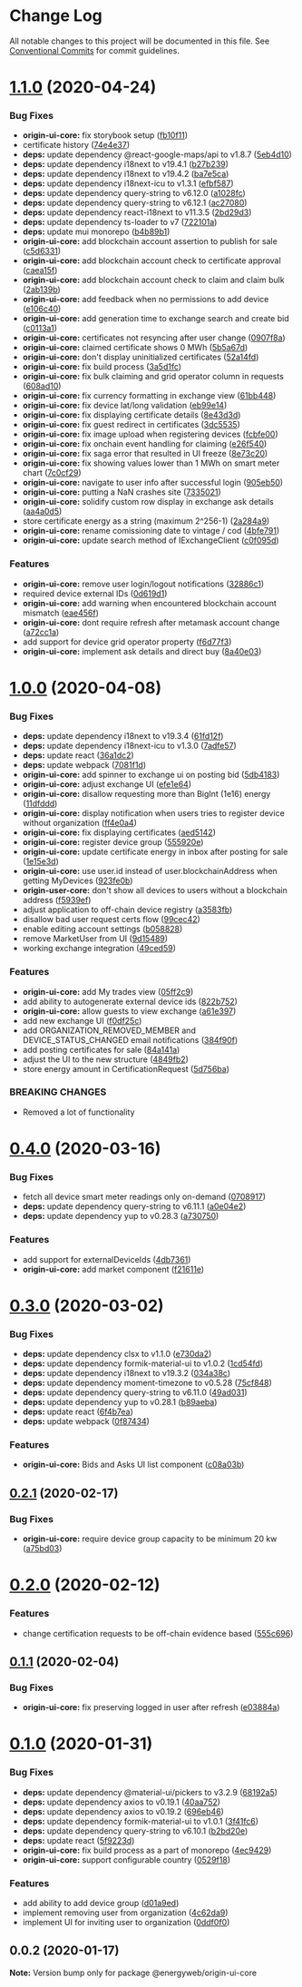 # Change Log

All notable changes to this project will be documented in this file.
See [Conventional Commits](https://conventionalcommits.org) for commit guidelines.

# [1.1.0](https://github.com/energywebfoundation/origin/compare/@energyweb/origin-ui-core@1.0.0...@energyweb/origin-ui-core@1.1.0) (2020-04-24)


### Bug Fixes

* **origin-ui-core:** fix storybook setup ([fb10f11](https://github.com/energywebfoundation/origin/commit/fb10f11af3aa98fbeb9e26b46edae3fe96877850))
* certificate history ([74e4e37](https://github.com/energywebfoundation/origin/commit/74e4e376fcb96bfa1844bf56d565e7c39af6612e))
* **deps:** update dependency @react-google-maps/api to v1.8.7 ([5eb4d10](https://github.com/energywebfoundation/origin/commit/5eb4d10a071dc11dac70b6332f9c0f7813357efb))
* **deps:** update dependency i18next to v19.4.1 ([b27b239](https://github.com/energywebfoundation/origin/commit/b27b23960d36a66a063dd9141d27e81a5436505f))
* **deps:** update dependency i18next to v19.4.2 ([ba7e5ca](https://github.com/energywebfoundation/origin/commit/ba7e5cac0689d7e928ee509d9cf30d4a7277c599))
* **deps:** update dependency i18next-icu to v1.3.1 ([efbf587](https://github.com/energywebfoundation/origin/commit/efbf587eeed400d179409169562ec48683d23c57))
* **deps:** update dependency query-string to v6.12.0 ([a1028fc](https://github.com/energywebfoundation/origin/commit/a1028fc424a5f66503a4fc810d976a47d9da5922))
* **deps:** update dependency query-string to v6.12.1 ([ac27080](https://github.com/energywebfoundation/origin/commit/ac27080e1750fd7eb57a69b8c05bad5db13efbbd))
* **deps:** update dependency react-i18next to v11.3.5 ([2bd29d3](https://github.com/energywebfoundation/origin/commit/2bd29d307fe4058ef192054d0d9c44a84f1794c7))
* **deps:** update dependency ts-loader to v7 ([722101a](https://github.com/energywebfoundation/origin/commit/722101a02d82ea125f011de23cd1232e82e7db47))
* **deps:** update mui monorepo ([b4b89b1](https://github.com/energywebfoundation/origin/commit/b4b89b1da6bacd9ce7e640b5d0b2d83b4e6b57e1))
* **origin-ui-core:** add blockchain account assertion to publish for sale ([c5d6331](https://github.com/energywebfoundation/origin/commit/c5d6331c41797b12b5e981c379370e591e26d483))
* **origin-ui-core:** add blockchain account check to certificate approval ([caea15f](https://github.com/energywebfoundation/origin/commit/caea15f3bf496c76434a6db38bb48307c080d0dd))
* **origin-ui-core:** add blockchain account check to claim and claim bulk ([2ab139b](https://github.com/energywebfoundation/origin/commit/2ab139be76d2dac1e72e2de470f4aca64adec4db))
* **origin-ui-core:** add feedback when no permissions to add device ([e106c40](https://github.com/energywebfoundation/origin/commit/e106c40331acf9ad3a1d9f6cdcdfe5374c80a6fa))
* **origin-ui-core:** add generation time to exchange search and create bid ([c0113a1](https://github.com/energywebfoundation/origin/commit/c0113a1e72fabdf948b0a562beb752cc62a0eba4))
* **origin-ui-core:** certificates not resyncing after user change ([0907f8a](https://github.com/energywebfoundation/origin/commit/0907f8a7b14df0ed676c67f74af31ee49a9fa59b))
* **origin-ui-core:** claimed certificate shows 0 MWh ([5b5a67d](https://github.com/energywebfoundation/origin/commit/5b5a67d73d16f0aab83c99627d4b69423a335346))
* **origin-ui-core:** don't display uninitialized certificates ([52a14fd](https://github.com/energywebfoundation/origin/commit/52a14fdfb3f093d7dc86eb8b6cd2c80383518fc4))
* **origin-ui-core:** fix build process ([3a5d1fc](https://github.com/energywebfoundation/origin/commit/3a5d1fc7edebdab5657ed65dc28242e53617b69e))
* **origin-ui-core:** fix bulk claiming and grid operator column in requests ([608ad10](https://github.com/energywebfoundation/origin/commit/608ad108c0a226509bebdf13b7f0d3df5dfefe88))
* **origin-ui-core:** fix currency formatting in exchange view ([61bb448](https://github.com/energywebfoundation/origin/commit/61bb44868e01f994d4582e00670b9873175b32ec))
* **origin-ui-core:** fix device lat/long validation ([eb99e14](https://github.com/energywebfoundation/origin/commit/eb99e141e56342d3cb35ea9495276963c510e9fd))
* **origin-ui-core:** fix displaying certificate details ([8e43d3d](https://github.com/energywebfoundation/origin/commit/8e43d3df40cbed5b371fb0e6df3404a4491b04c7))
* **origin-ui-core:** fix guest redirect in certificates ([3dc5535](https://github.com/energywebfoundation/origin/commit/3dc5535bf908c9baccc7bdb1c6e78e009744cc28))
* **origin-ui-core:** fix image upload when registering devices ([fcbfe00](https://github.com/energywebfoundation/origin/commit/fcbfe008670d0f030f6de953957229fd98432208))
* **origin-ui-core:** fix onchain event handling for claiming ([e26f540](https://github.com/energywebfoundation/origin/commit/e26f5409e409d1a9433291db8bf1c85f7c6fb904))
* **origin-ui-core:** fix saga error that resulted in UI freeze ([8e73c20](https://github.com/energywebfoundation/origin/commit/8e73c20dd39efa72aee5100cf54249acd698961d))
* **origin-ui-core:** fix showing values lower than 1 MWh on smart meter chart ([7c0cf29](https://github.com/energywebfoundation/origin/commit/7c0cf29d53090d2e65346acf7fec839f5dd06d6b))
* **origin-ui-core:** navigate to user info after successful login ([905eb50](https://github.com/energywebfoundation/origin/commit/905eb502207c198569f1128d11d01b2de19971d8))
* **origin-ui-core:** putting a NaN crashes site ([7335021](https://github.com/energywebfoundation/origin/commit/73350214fcbc90995895b4cfacc7f50c29eefdf6))
* **origin-ui-core:** solidify custom row display in exchange ask details ([aa4a0d5](https://github.com/energywebfoundation/origin/commit/aa4a0d5f51d851297e16efaf195a30445b00d8f1))
* store certificate energy as a string (maximum 2^256-1) ([2a284a9](https://github.com/energywebfoundation/origin/commit/2a284a9ff3b362dfa41516995b1cadd4c5651194))
* **origin-ui-core:** rename comissioning date to vintage / cod ([4bfe791](https://github.com/energywebfoundation/origin/commit/4bfe7917d5adccbd3bcbd6117feffcf5301d9e3f))
* **origin-ui-core:** update search method of IExchangeClient ([c0f095d](https://github.com/energywebfoundation/origin/commit/c0f095dc5361faf5008c20d20f5e359280b2d254))


### Features

* **origin-ui-core:** remove user login/logout notifications ([32886c1](https://github.com/energywebfoundation/origin/commit/32886c1ef6ba80d57f9e07af671d0d71f89c9f06))
* required device external IDs ([0d619d1](https://github.com/energywebfoundation/origin/commit/0d619d1310a69f53930fa85f25f0c24e7ce4860d))
* **origin-ui-core:** add warning when encountered blockchain account mismatch ([eae456f](https://github.com/energywebfoundation/origin/commit/eae456f8eccb95f9c6c8befa58f1e7f76883ff3f))
* **origin-ui-core:** dont require refresh after metamask account change ([a72cc1a](https://github.com/energywebfoundation/origin/commit/a72cc1a51430c78a61aedc9aa23ea415aeae63a7))
* add support for device grid operator property ([f6d77f3](https://github.com/energywebfoundation/origin/commit/f6d77f327a7676c3e742cc8a022e5c085cf66e39))
* **origin-ui-core:** implement ask details and direct buy ([8a40e03](https://github.com/energywebfoundation/origin/commit/8a40e03e24a551547a5a2584b3741f6201165d6e))





# [1.0.0](https://github.com/energywebfoundation/origin/compare/@energyweb/origin-ui-core@0.4.0...@energyweb/origin-ui-core@1.0.0) (2020-04-08)


### Bug Fixes

* **deps:** update dependency i18next to v19.3.4 ([61fd12f](https://github.com/energywebfoundation/origin/commit/61fd12f8f225f9f413c3906a4abe8ab2e2258901))
* **deps:** update dependency i18next-icu to v1.3.0 ([7adfe57](https://github.com/energywebfoundation/origin/commit/7adfe570c4b2f1e9742d1f8738ccd4255c20e1a4))
* **deps:** update react ([36a1dc2](https://github.com/energywebfoundation/origin/commit/36a1dc2a7d6ded84692c0f96fd2af45ec6b8f4ec))
* **deps:** update webpack ([7081f1d](https://github.com/energywebfoundation/origin/commit/7081f1dc27611653d3335a30b0821ec7f137b2d5))
* **origin-ui-core:** add spinner to exchange ui on posting bid ([5db4183](https://github.com/energywebfoundation/origin/commit/5db418329c2c9dedf08df0ecb475f0696b9e49a6))
* **origin-ui-core:** adjust exchange UI ([efe1e64](https://github.com/energywebfoundation/origin/commit/efe1e644852c227eb6a4987dbe40616bb504ee46))
* **origin-ui-core:** disallow requesting more than BigInt (1e16) energy ([11dfddd](https://github.com/energywebfoundation/origin/commit/11dfddde220946d33eb81a8c79707e13a5268a80))
* **origin-ui-core:** display notification when users tries to register device without organization ([ff4e0a4](https://github.com/energywebfoundation/origin/commit/ff4e0a44bc5c88f1028699872143a9a8e69c9163))
* **origin-ui-core:** fix displaying certificates ([aed5142](https://github.com/energywebfoundation/origin/commit/aed51423ec13d11800029ba736b44e1e7fb6a449))
* **origin-ui-core:** register device group ([555920e](https://github.com/energywebfoundation/origin/commit/555920e357ae6c29f1086e65f0680dba097e087e))
* **origin-ui-core:** update certificate energy in inbox after posting for sale ([1e15e3d](https://github.com/energywebfoundation/origin/commit/1e15e3de3dea7ec549c371a50406be6359e103b8))
* **origin-ui-core:** use user.id instead of user.blockchainAddress when getting MyDevices ([923fe0b](https://github.com/energywebfoundation/origin/commit/923fe0b85c94aa24fda5bdf03898437288901803))
* **origin-user-core:** don't show all devices to users without a blockchain address ([f5939ef](https://github.com/energywebfoundation/origin/commit/f5939ef965849255b9a848e7c9477bc20788dd6a))
* adjust application to off-chain device registry ([a3583fb](https://github.com/energywebfoundation/origin/commit/a3583fb6c80604c88ef69724c69229a74320ff95))
* disallow bad user request certs flow ([99cec42](https://github.com/energywebfoundation/origin/commit/99cec42a5c813c8d4fb013ea8be1dce46ef1d20a))
* enable editing account settings ([b058828](https://github.com/energywebfoundation/origin/commit/b058828cafe8e07f0d5b921f8d0c59efc4f67ee7))
* remove MarketUser from UI ([9d15489](https://github.com/energywebfoundation/origin/commit/9d15489fa976fb9861337de0b8cbc56a06477203))
* working exchange integration ([49ced59](https://github.com/energywebfoundation/origin/commit/49ced5996c4198fcbf43b8e0eeaf978182ba3a47))


### Features

* **origin-ui-core:** add My trades view ([05ff2c9](https://github.com/energywebfoundation/origin/commit/05ff2c9a8056e31a0249ec9d881cbefc79cc887a))
* add ability to autogenerate external device ids ([822b752](https://github.com/energywebfoundation/origin/commit/822b7523730b726aeb2f7f09922d1742f3faa075))
* **origin-ui-core:** allow guests to view exchange ([a61e397](https://github.com/energywebfoundation/origin/commit/a61e39758b9426ee57c23f6cfe87752c72c8dfb8))
* add new exchange UI ([f0df25c](https://github.com/energywebfoundation/origin/commit/f0df25c9736b99713da1d4b7f53e73a8e7530b84))
* add ORGANIZATION_REMOVED_MEMBER and DEVICE_STATUS_CHANGED email notifications ([384f90f](https://github.com/energywebfoundation/origin/commit/384f90fa18bf9ee7a38648afa28de95ca7f64071))
* add posting certificates for sale ([84a141a](https://github.com/energywebfoundation/origin/commit/84a141a9868102f1d012170926c2439069716783))
* adjust the UI to the new structure ([4849fb2](https://github.com/energywebfoundation/origin/commit/4849fb2cc0913c927a437806503f3f5d9024e903))
* store energy amount in CertificationRequest ([5d756ba](https://github.com/energywebfoundation/origin/commit/5d756ba848245ebf50416d4ce53b61e8e0072ebb))


### BREAKING CHANGES

* Removed a lot of functionality





# [0.4.0](https://github.com/energywebfoundation/origin/compare/@energyweb/origin-ui-core@0.3.0...@energyweb/origin-ui-core@0.4.0) (2020-03-16)


### Bug Fixes

* fetch all device smart meter readings only on-demand ([0708917](https://github.com/energywebfoundation/origin/commit/07089170e80de59503c299755f5bdf5e26005a3b))
* **deps:** update dependency query-string to v6.11.1 ([a0e04e2](https://github.com/energywebfoundation/origin/commit/a0e04e2432447f3a4d71e47c05ae9b0734691e63))
* **deps:** update dependency yup to v0.28.3 ([a730750](https://github.com/energywebfoundation/origin/commit/a73075003e2bb0cc53544cbd93c40c9326d871de))


### Features

* add support for externalDeviceIds ([4db7361](https://github.com/energywebfoundation/origin/commit/4db7361131a84e67afa61f06ea3cafc6140c2a24))
* **origin-ui-core:** add market component ([f21611e](https://github.com/energywebfoundation/origin/commit/f21611e1a01105c5489535fb57d02552b2553c23))





# [0.3.0](https://github.com/energywebfoundation/origin/compare/@energyweb/origin-ui-core@0.2.1...@energyweb/origin-ui-core@0.3.0) (2020-03-02)


### Bug Fixes

* **deps:** update dependency clsx to v1.1.0 ([e730da2](https://github.com/energywebfoundation/origin/commit/e730da2c9b711f3bdcf5624eff04b9b6fa47ec19))
* **deps:** update dependency formik-material-ui to v1.0.2 ([1cd54fd](https://github.com/energywebfoundation/origin/commit/1cd54fd01146215098dcd8276e064fe8a4b473fb))
* **deps:** update dependency i18next to v19.3.2 ([034a38c](https://github.com/energywebfoundation/origin/commit/034a38cc9c261536a9af206530041f5d177e8b2e))
* **deps:** update dependency moment-timezone to v0.5.28 ([75cf848](https://github.com/energywebfoundation/origin/commit/75cf8483ad79f1f527120c0effcd869fa7c3be66))
* **deps:** update dependency query-string to v6.11.0 ([49ad031](https://github.com/energywebfoundation/origin/commit/49ad0315fcad03fc6a8fb2f24a27dce1ee35828a))
* **deps:** update dependency yup to v0.28.1 ([b89aeba](https://github.com/energywebfoundation/origin/commit/b89aebad0bbac537e49d3be8113a2a6108fae051))
* **deps:** update react ([6f4b7ea](https://github.com/energywebfoundation/origin/commit/6f4b7ead51b945c7a5a674002a77e45427ee7c3e))
* **deps:** update webpack ([0f87434](https://github.com/energywebfoundation/origin/commit/0f87434d299a961ed5970e9277e5ea4615fd5deb))


### Features

* **origin-ui-core:** Bids and Asks UI list component ([c08a03b](https://github.com/energywebfoundation/origin/commit/c08a03b911642644f5acb870305ed1efd35e9ce7))





## [0.2.1](https://github.com/energywebfoundation/origin/compare/@energyweb/origin-ui-core@0.2.0...@energyweb/origin-ui-core@0.2.1) (2020-02-17)


### Bug Fixes

* **origin-ui-core:** require device group capacity to be minimum 20 kw ([a75bd03](https://github.com/energywebfoundation/origin/commit/a75bd03078cdf545ed09993acf728201e2ca995d))





# [0.2.0](https://github.com/energywebfoundation/origin/compare/@energyweb/origin-ui-core@0.1.1...@energyweb/origin-ui-core@0.2.0) (2020-02-12)


### Features

* change certification requests to be off-chain evidence based ([555c696](https://github.com/energywebfoundation/origin/commit/555c696aff17bafd11c8c5403add627d6c95fbd9))





## [0.1.1](https://github.com/energywebfoundation/origin/compare/@energyweb/origin-ui-core@0.1.0...@energyweb/origin-ui-core@0.1.1) (2020-02-04)


### Bug Fixes

* **origin-ui-core:** fix preserving logged in user after refresh ([e03884a](https://github.com/energywebfoundation/origin/commit/e03884abafe319e5d5e35a6e385224466dde60c2))





# [0.1.0](https://github.com/energywebfoundation/origin/compare/@energyweb/origin-ui-core@0.0.2...@energyweb/origin-ui-core@0.1.0) (2020-01-31)


### Bug Fixes

* **deps:** update dependency @material-ui/pickers to v3.2.9 ([68192a5](https://github.com/energywebfoundation/origin/commit/68192a5f684bb91c97498f772bed7a2904447bfe))
* **deps:** update dependency axios to v0.19.1 ([40aa752](https://github.com/energywebfoundation/origin/commit/40aa7522c28cb2f6c32608669f154633be749649))
* **deps:** update dependency axios to v0.19.2 ([696eb46](https://github.com/energywebfoundation/origin/commit/696eb46fd2c7d26c223baaaf9f75d7943fc71517))
* **deps:** update dependency formik-material-ui to v1.0.1 ([3f41fc6](https://github.com/energywebfoundation/origin/commit/3f41fc678ff7ecffbaad278b73643361c37eb066))
* **deps:** update dependency query-string to v6.10.1 ([b2bd20e](https://github.com/energywebfoundation/origin/commit/b2bd20e0450f60d7d71a4ef623b3ab23dd1d7bc1))
* **deps:** update react ([5f9223d](https://github.com/energywebfoundation/origin/commit/5f9223d05d309fe6c1b1f291660b114f342a04c3))
* **origin-ui-core:** fix build process as a part of monorepo ([4ec9429](https://github.com/energywebfoundation/origin/commit/4ec9429a60e43d4360357dbd00d4bcef92b319ce))
* **origin-ui-core:** support configurable country ([0529f18](https://github.com/energywebfoundation/origin/commit/0529f18426c1924dfc4897268daa3ee59207c10d))


### Features

* add ability to add device group ([d01a9ed](https://github.com/energywebfoundation/origin/commit/d01a9ed1c7e474635f4ff342844fb94a8b4c3bc9))
* implement removing user from organization ([4c62da9](https://github.com/energywebfoundation/origin/commit/4c62da9837620dbfbca14e63fd7855de32c7dac5))
* implement UI for inviting user to organization ([0ddf0f0](https://github.com/energywebfoundation/origin/commit/0ddf0f07e51c4a3f551b797a8d49ff347fd6a8ad))





## 0.0.2 (2020-01-17)

**Note:** Version bump only for package @energyweb/origin-ui-core
